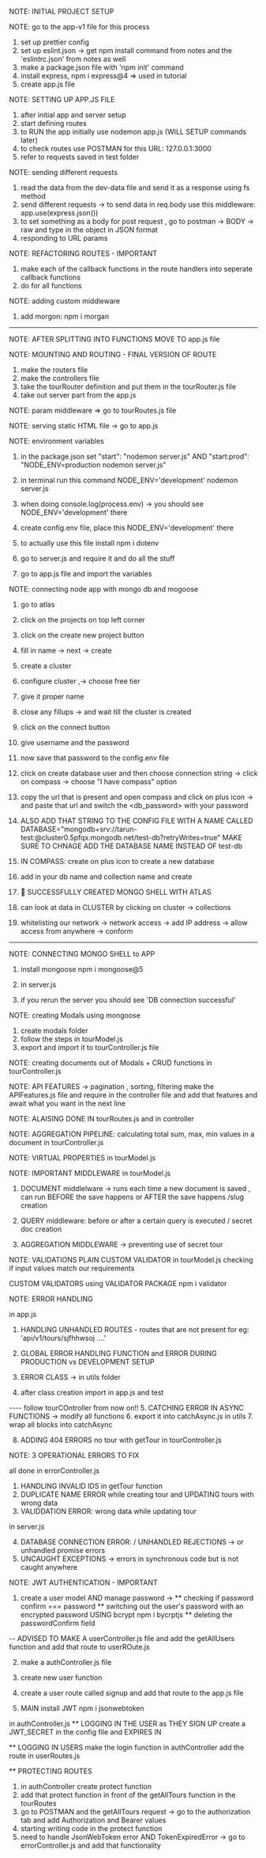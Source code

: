 NOTE: INITIAL PROJECT SETUP

NOTE: go to the app-v1 file for this process

1. set up prettier config
2. set up eslint.json -> get npm install command from notes and the 'eslintrc.json' from notes as well
3. make a package.json file with 'npm init' command
4. install express, npm i express@4 => used in tutorial
5. create app.js file

NOTE: SETTING UP APP.JS FILE

1. after initial app and server setup
2. start defining routes
3. to RUN the app initially use
   nodemon app.js (WILL SETUP commands later)
4. to check routes use POSTMAN for this URL: 127.0.0.1:3000
5. refer to requests saved in test folder

NOTE: sending different requests

1. read the data from the dev-data file and send it as a response using fs method
2. send different requests -> to send data in req.body use this middleware: app.use(express.json())
3. to set something as a body for post request , go to postman -> BODY -> raw and type in the object in JSON format
4. responding to URL params

NOTE: REFACTORING ROUTES - IMPORTANT

1. make each of the callback functions in the route handlers into seperate callback functions
2. do for all functions

NOTE: adding custom middleware

1. add morgon: npm i morgan

---

NOTE: AFTER SPLITTING INTO FUNCTIONS MOVE TO app.js file

NOTE: MOUNTING AND ROUTING - FINAL VERSION OF ROUTE

1. make the routers file
2. make the controllers file
3. take the tourRouter definition and put them in the tourRouter.js file
4. take out server part from the app.js

NOTE: param middleware => go to tourRoutes.js file

NOTE: serving static HTML file -> go to app.js

NOTE: environment variables

1. in the package.json set
   "start": "nodemon server.js" AND
   "start:prod": "NODE_ENV=production nodemon server.js"
2. in terminal run this command
   NODE_ENV='development' nodemon server.js
3. when doing console.log(process.env) -> you should see NODE_ENV='development' there
4. create config.env file, place this NODE_ENV='development' there
5. to actually use this file install
   npm i dotenv

6. go to server.js and require it and do all the stuff
7. go to app.js file and import the variables

NOTE: connecting node app with mongo db and mogoose

1. go to atlas
2. click on the projects on top left corner
3. click on the create new project button
4. fill in name -> next -> create
5. create a cluster
6. configure cluster ,-> choose free tier
7. give it proper name
8. close any fillups -> and wait till the cluster is created
9. click on the connect button
10. give username and the password
11. now save that password to the config.env file
12. click on create database user and then choose connection string -> click on compass -> choose "I have compass" option
13. copy the url that is present and open compass and click on plus icon -> and paste that url and switch the <db_password> with
    your password
14. ALSO ADD THAT STRING TO THE CONFIG FILE WITH A NAME CALLED
    DATABASE="mongodb+srv://tarun-test:<PASSWORD>@cluster0.5pfqx.mongodb.net/test-db?retryWrites=true"
    MAKE SURE TO CHNAGE ADD THE DATABASE NAME INSTEAD OF test-db
15. IN COMPASS: create on plus icon to create a new database
16. add in your db name and collection name and create

17. 🎉 SUCCESSFULLY CREATED MONGO SHELL WITH ATLAS

18. can look at data in CLUSTER by clicking on cluster -> collections
19. whitelisting our network -> network access -> add IP address -> allow access from anywhere -> conform

---

NOTE: CONNECTING MONGO SHELL to APP

1. install mongoose
   npm i mongoose@5

2. in server.js
3. if you rerun the server you should see 'DB connection successful'

NOTE: creating Modals using mongoose

1. create modals folder
2. follow the steps in tourModel.js
3. export and import it to tourController.js file

NOTE: creating documents out of Modals + CRUD functions
in tourController.js

NOTE: API FEATURES -> pagination , sorting, filtering
make the APIFeatures.js file and require in the controller file and add that features and await what you want in the next line

NOTE: ALAISING DONE IN tourRoutes.js and in controller

NOTE: AGGREGATION PIPELINE: calculating total sum, max, min values in a document
in tourController.js

NOTE: VIRTUAL PROPERTIES
in tourModel.js

NOTE: IMPORTANT MIDDLEWARE
in tourModel.js

1. DOCUMENT middlelware -> runs each time a new document is saved , can run BEFORE the save happens or AFTER the save happens /slug creation

2. QUERY middleware: before or after a certain query is executed / secret doc creation

3. AGGREGATION MIDDLEWARE -> preventing use of secret tour

NOTE: VALIDATIONS
PLAIN CUSTOM VALIDATOR
in tourModel.js
checking if input values match our requirements

CUSTOM VALIDATORS using VALIDATOR PACKAGE
npm i validator

NOTE: ERROR HANDLING

in app.js

1. HANDLING UNHANDLED ROUTES - routes that are not present for eg: 'api/v1/tours/sjfhhwsoj ....'

2. GLOBAL ERROR HANDLING FUNCTION and ERROR DURING PRODUCTION vs DEVELOPMENT SETUP
3. ERROR CLASS -> in utils folder
4. after class creation import in app.js and test

---- follow tourCOntroller from now on!! 5. CATCHING ERROR IN ASYNC FUNCTIONS -> modify all functions 6. export it into catchAsync.js in utils 7. wrap all blocks into catchAsync

8. ADDING 404 ERRORS
   no tour with getTour in tourController.js

NOTE: 3 OPERATIONAL ERRORS TO FIX

all done in errorController.js

1. HANDLING INVALID IDS in getTour function
2. DUPLICATE NAME ERROR while creating tour and UPDATING tours with wrong data
3. VALIDDATION ERROR: wrong data while updating tour

in server.js

4. DATABASE CONNECTION ERROR: / UNHANDLED REJECTIONS -> or unhandled promise errors
5. UNCAUGHT EXCEPTIONS -> errors in synchronous code but is not caught anywhere

NOTE: JWT AUTHENTICATION - IMPORTANT

1. create a user model AND manage password ->
** checking if password confirm === password 
** switching out the user's password with an encrypted password USING bcrypt
npm i bycrptjs
** deleting the passwordConfirm field

--  ADVISED TO MAKE A userController.js file and add the getAllUsers function and add that route to userROute.js

2. make a authController.js file
3. create new user function
4. create a user route called signup and add that route to the app.js file

5. MAIN
install JWT
npm i jsonwebtoken

in authController.js
** LOGGING IN THE USER as THEY SIGN UP
 create a JWT_SECRET in the config file and EXPIRES IN

** LOGGING IN USERS
make the login function in authController
add the route in userRoutes.js

** PROTECTING ROUTES
1. in authController create protect function
2. add that protect function in front of the getAllTours function in the tourRoutes
3. go to POSTMAN and the getAllTours request -> go to the authorization tab and add Authorization and Bearer values
4. starting writing code in the protect function
5. need to handle JsonWebToken error AND TokenExpiredError -> go to errorController.js and add that functionality
